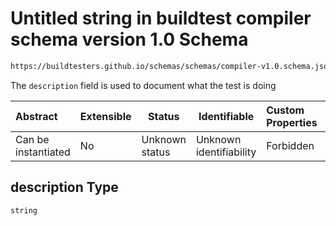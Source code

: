 # Untitled string in buildtest compiler schema version 1.0 Schema

```txt
https://buildtesters.github.io/schemas/schemas/compiler-v1.0.schema.json#/properties/description
```

The `description` field is used to document what the test is doing


| Abstract            | Extensible | Status         | Identifiable            | Custom Properties | Additional Properties | Access Restrictions | Defined In                                                                             |
| :------------------ | ---------- | -------------- | ----------------------- | :---------------- | --------------------- | ------------------- | -------------------------------------------------------------------------------------- |
| Can be instantiated | No         | Unknown status | Unknown identifiability | Forbidden         | Allowed               | none                | [compiler-v1.0.schema.json\*](../out/compiler-v1.0.schema.json "open original schema") |

## description Type

`string`
